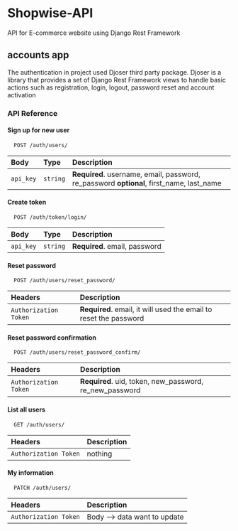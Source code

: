 # Shopwise-API
 API for E-commerce website using Django Rest Framework

## accounts app

The authentication in project used Djoser third party package. Djoser is a library that provides a set of Django Rest Framework views to handle basic actions
such as registration, login, logout, password reset and account activation



### API Reference

#### Sign up for new user

```
  POST /auth/users/
```

| Body      | Type     | Description                |
| :-------- | :------- | :------------------------- |
| `api_key` | `string` | **Required**. username, email, password, re_password **optional**, first_name, last_name  |


#### Create token

```
  POST /auth/token/login/ 
```

| Body      | Type     | Description                |
| :-------- | :------- | :------------------------- |
| `api_key` | `string` | **Required**. email, password |


#### Reset password

```
  POST /auth/users/reset_password/
```

| Headers    | Description                |
| :--------  | :------------------------- |
| `Authorization Token` | **Required**. email, it will used the email to reset the password  |


#### Reset password confirmation

```
  POST /auth/users/reset_password_confirm/
```

| Headers    | Description                |
| :--------  | :------------------------- |
| `Authorization Token` | **Required**. uid, token, new_password, re_new_password  |


#### List all users

```
  GET /auth/users/
```

| Headers    | Description                |
| :--------  | :------------------------- |
| `Authorization Token` | nothing |


#### My information

```
  PATCH /auth/users/
```

| Headers    | Description                |
| :--------  | :------------------------- |
| `Authorization Token` | Body --> data want to update |


